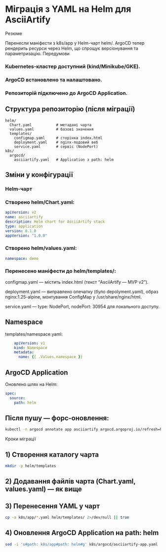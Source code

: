 # Міграція з YAML на Helm для AsciiArtify
Резюме

Перенесли маніфести з k8s/app у Helm-чарт helm/. ArgoCD тепер рендерить ресурси через Helm, що спрощує версіонування та параметризацію.
Передумови

### Kubernetes-кластер доступний (kind/Minikube/GKE).

### ArgoCD встановлено та налаштовано.

### Репозиторій підключено до ArgoCD Application.

## Структура репозиторію (після міграції)
```text
helm/
  Chart.yaml           # метадані чарта
  values.yaml          # базові значення
  templates/
    configmap.yaml     # сторінка index.html
    deployment.yaml    # nginx-подовий веб
    service.yaml       # сервіс (NodePort)
k8s/
  argocd/
    asciiartify.yaml   # Application з path: helm
```
## Зміни у конфігурації

### Helm-чарт
 
### Створено helm/Chart.yaml:
```yaml
apiVersion: v2
name: asciiartify
description: Helm chart for AsciiArtify stack
type: application
version: 0.1.0
appVersion: "1.0.0"
```
### Створено helm/values.yaml:
```yaml
namespace: demo
```
### Перенесено маніфести до helm/templates/:

configmap.yaml — містить index.html (текст “AsciiArtify — MVP v2”).

deployment.yaml — виправлено опечатку (було depolyment.yaml), образ nginx:1.25-alpine, монтування ConfigMap у /usr/share/nginx/html.

service.yaml — type: NodePort, nodePort: 30954 для локального доступу.

## Namespace

templates/namespace.yaml:
```yaml
    apiVersion: v1
    kind: Namespace
    metadata:
      name: {{ .Values.namespace }}
```

## ArgoCD Application

Оновлено шлях на Helm:
```yaml
spec:
  source:
    path: helm
```
## Після пушу — форс-оновлення:
```bash
kubectl -n argocd annotate app asciiartify argocd.argoproj.io/refresh=hard --overwrite
```
Кроки міграції

## 1) Створення каталогу чарта
```bash
mkdir -p helm/templates
```
## 2) Додавання файлів чарта (Chart.yaml, values.yaml) — як вище

## 3) Перенесення YAML у чарт
```bash
cp -a k8s/app/*.yaml helm/templates/ 2>/dev/null || true
```
## 4) Оновлення ArgoCD Application на path: helm
```bash
sed -i 's#path: k8s/app#path: helm#g' k8s/argocd/asciiartify-app.yaml
```